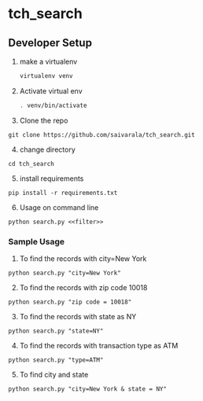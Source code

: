 # tch_search

## Developer Setup
1. make a virtualenv
   
   ```sh
   virtualenv venv
   ```

2. Activate virtual env
    ```sh
    . venv/bin/activate
    ```

3. Clone the repo
```
git clone https://github.com/saivarala/tch_search.git 
```

4. change directory 
``` 
cd tch_search
```
5. install requirements
```
pip install -r requirements.txt
```
6. Usage on command line
```
python search.py <<filter>>
```

### Sample Usage

1. To find the records with city=New York
```
python search.py "city=New York"
```
2. To find the records with zip code 10018

```
python search.py "zip code = 10018"
```
3. To find the records with state as NY
```
python search.py "state=NY"
```
4. To find the records with transaction type as ATM
```
python search.py "type=ATM"
```
5. To find city and state

```
python search.py "city=New York & state = NY"
```





